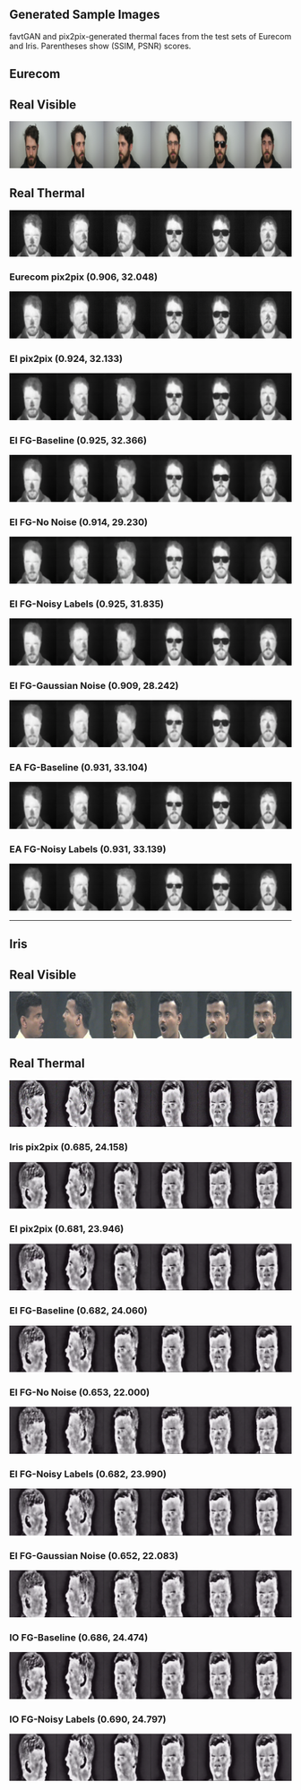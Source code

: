 ## Generated Sample Images
favtGAN and pix2pix-generated thermal faces from the test sets of Eurecom and Iris. Parentheses show (SSIM, PSNR) scores.

## Eurecom

## Real Visible
<img src=./PP_eur_realA.png>

## Real Thermal
<img src=./PP_eur_realB.png>

### Eurecom pix2pix (0.906, 32.048)
<img src=./PP-pix2pix-fake-b.png>

### EI pix2pix (0.924, 32.133)
<img src=./PP_EI_pix2pix_fakeB.png>

### EI FG-Baseline (0.925, 32.366)
<img src=./PP_EI_sensor_OG_fakeB.png>

### EI FG-No Noise (0.914, 29.230)
<img src=./PP_EI_sensor_V3_fakeB.png>

### EI FG-Noisy Labels (0.925, 31.835)
<img src=./PP_EI_sensor_V4_fakeB.png>

### EI FG-Gaussian Noise (0.909, 28.242)
<img src=./PP_EI_sensor_V5_fakeB.png>

### EA FG-Baseline (0.931, 33.104)
<img src=./PP_EA_Sensor_OG_fakeB.png>

### EA FG-Noisy Labels (0.931, 33.139)
<img src=./PP_EA_Sensor_V4_fakeB.png>


<hr>


## Iris

## Real Visible
<img src=./PP_iris_realA.png>

## Real Thermal
<img src=./PP_iris_realB.png>

### Iris pix2pix (0.685, 24.158)
<img src=./PP_iris_iris_pix2pix_fakeB.png>

### EI pix2pix (0.681, 23.946)
<img src=./PP_iris_EI_pix2pix_fakeB.png>

### EI FG-Baseline (0.682, 24.060)
<img src=./PP_iris_EI_sensor_OG_fakeB.png>

### EI FG-No Noise (0.653, 22.000)
<img src=./PP_iris_EI_sensor_V3_fakeB.png>

### EI FG-Noisy Labels (0.682, 23.990)
<img src=./PP_iris_EI_sensor_V4_fakeB.png>

### EI FG-Gaussian Noise (0.652, 22.083)
<img src=./PP_iris_EI_sensor_V5_fakeB.png>

### IO FG-Baseline (0.686, 24.474)
<img src=./PP_iris_io_sensor_V4_fakeB.png>

### IO FG-Noisy Labels (0.690, 24.797)
<img src=./PP_iris_IO_updated_NL_fakeB.png>
